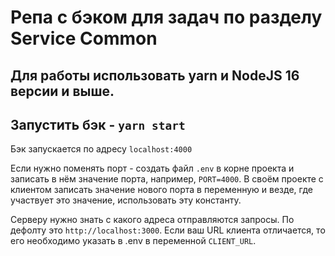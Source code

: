 # Репа с бэком для задач по разделу Service Common

## Для работы использовать yarn и NodeJS 16 версии и выше.

## Запустить бэк - `yarn start`

Бэк запускается по адресу `localhost:4000`

Если нужно поменять порт - создать файл `.env` в корне проекта и записать в нём значение порта, например, `PORT=4000`. В своём проекте с клиентом записать значение нового порта в переменную и везде, где участвует это значение, использовать эту константу.

Серверу нужно знать с какого адреса отправляются запросы. По дефолту это `http://localhost:3000`. Если ваш URL клиента отличается, то его необходимо указать в .env в переменной `CLIENT_URL`.
